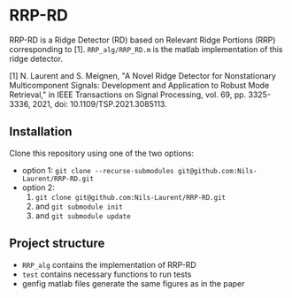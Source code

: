 # RRP-RD
RRP-RD is a Ridge Detector (RD) based on Relevant Ridge Portions (RRP) corresponding to [1]. `RRP_alg/RRP_RD.m` is the matlab implementation of this ridge detector.

[1] N. Laurent and S. Meignen, "A Novel Ridge Detector for Nonstationary Multicomponent Signals: Development and Application to Robust Mode Retrieval," in IEEE Transactions on Signal Processing, vol. 69, pp. 3325-3336, 2021, doi: 10.1109/TSP.2021.3085113.

## Installation

Clone this repository using one of the two options:
- option 1: `git clone --recurse-submodules git@github.com:Nils-Laurent/RRP-RD.git`
- option 2:
  1. `git clone git@github.com:Nils-Laurent/RRP-RD.git`
  1.  and `git submodule init`
  1.  and `git submodule update`

## Project structure
- `RRP_alg` contains the implementation of RRP-RD
- `test` contains necessary functions to run tests
- genfig matlab files generate the same figures as in the paper
